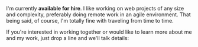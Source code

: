 I'm currently **available for hire**. I like working on web projects of any size and complexity, preferably doing remote work in an agile environment. That being said, of course, I'm totally fine with traveling from time to time.

If you're interested in working together or would like to learn more about me and my work, just drop a line and we'll talk details:
